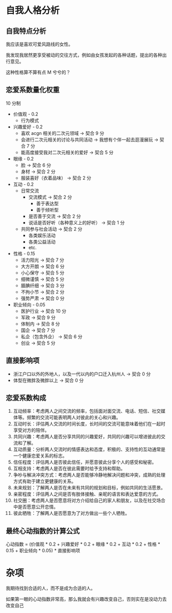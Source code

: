 # 自我人格分析

## 自我特点分析

我应该是喜欢可爱风路线的女性。

我发现我居然更享受被动的交往方式，例如由女孩发起的各种话题，提出的各种出行意见。

这种性格算不算有点 M 兮兮的？

## 恋爱系数量化权重

10 分制

- 价值观 - 0.2
  - 行为模式
- 兴趣爱好 - 0.2
  - 喜欢 acgn 相关的二次元领域 -> 契合 9 分
  - 会进行二次元相关的讨论与共同活动 -> 我想有个伴一起去逛漫展玩 -> 契合 7 分
  - 能高度接受我对二次元相关的爱好 -> 契合 5 分
- 眼缘 - 0.2
  - 脸 -> 契合 6 分
  - 身材 -> 契合 2 分
  - 服装喜好（衣着品味） -> 契合 2 分
- 互动 - 0.2 
  - 日常交流
    - 交流模式 -> 契合 2 分
      - 善于表达型
      - 善于倾听型
    - 是否善于交流 -> 契合 2 分
    - 说话是否好听（各种意义上的好听） -> 契合 1 分
  - 共同参与社会活动 -> 契合 2 分
    - 各类娱乐活动
    - 各类公益活动
    - etc.
- 性格 - 0.15
  - 活力阳光 -> 契合 7 分
  - 大方开朗 -> 契合 6 分
  - 小心保守 -> 契合 5 分
  - 细微谨慎 -> 契合 5 分
  - 腼腆纤细 -> 契合 3 分
  - 不拘小节 -> 契合 2 分
  - 强势严肃 -> 契合 0 分
- 职业倾向 - 0.05
  - 医护行业 -> 契合 10 分
  - 军政 -> 契合 9 分
  - 体制内 -> 契合 8 分
  - 国企 -> 契合 7 分
  - 私企（包含外企） -> 契合 6 分
  - 创业 -> 契合 5 分

## 直接影响项

- 浙江户口以外的外地人，以及一代以内的户口迁入杭州人 -> 契合 0 分
- 体型在微胖及微胖以上 -> 契合 0 分

## 恋爱系数构成

1. 互动频率：考虑两人之间交流的频率，包括面对面交流、电话、短信、社交媒体等。频繁的交流可能表明两人对彼此的关心和兴趣。
2. 互动时长：评估两人交流的时间长度，长时间的交流可能意味着他们在一起时享受对方的陪伴。
3. 共同兴趣：考虑两人是否分享共同的兴趣爱好，共同的兴趣可以增进彼此的交流和了解。
4. 互动质量：分析两人交流时的情感表达和态度，积极的、支持性的互动通常是一个健康恋爱关系的标志。
5. 信任程度：评估两人是否彼此信任，并愿意彼此分享个人的感受和秘密。
6. 互相支持：考虑两人是否在彼此需要时给予支持和帮助。
7. 争吵与解决冲突方式：考虑两人是否能够冷静地解决问题和冲突，成熟的处理方式有助于建立更健康的关系。
8. 未来规划：了解两人是否在未来有共同的规划和目标，例如共同的生活愿景。
9. 亲密程度：评估两人之间是否有肢体接触、亲昵的语言和表达爱意的方式。
10. 社交圈：考虑两人是否愿意将对方介绍给自己的家人和朋友，以及在社交场合中是否愿意公开恋情。
11. 彼此牺牲：了解两人是否愿意为了对方做出一些个人牺牲。

## 最终心动指数的计算公式

心动指数 = \(价值观 * 0.2 + 兴趣爱好 * 0.2 + 眼缘 * 0.2 + 互动 * 0.2 + 性格 * 0.15 + 职业倾向 * 0.05\) * 直接影响项

# 杂项

我期待找到合适的人，而不是成为合适的人。

如果第一眼的心动指数非常高，那么我就会有兴趣改变自己，否则实在是没动力去改变自己
